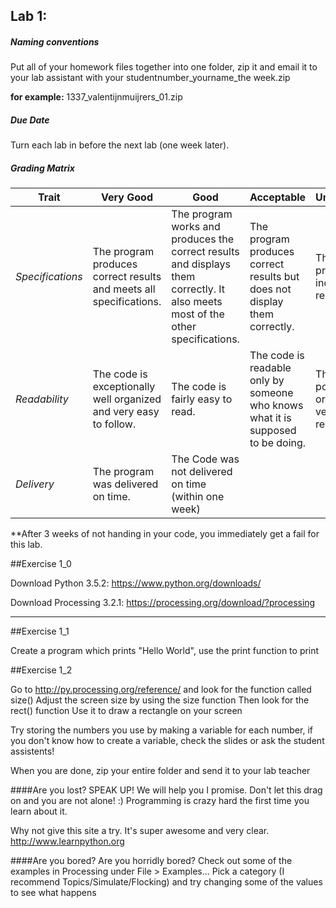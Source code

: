 ## Lab 1: 
 
##### Naming conventions 

Put all of your homework files together into one folder, zip it and email it to your lab assistant with your studentnumber_yourname_the week.zip 

**for example:** 
1337_valentijnmuijrers_01.zip


##### Due Date 

Turn each lab in before the next lab (one week later). 

##### Grading Matrix 

Trait | Very Good | Good | Acceptable | Unsatisfactory	
--- |--- | --- | --- | --- |
| *Specifications* | The program produces correct results and meets all specifications. | The program works and produces the correct results and displays them correctly. It also meets most of the other specifications. | The program produces correct results but does not display them correctly. | The program is producing incorrect results.
*Readability* | The code is exceptionally well organized and very easy to follow. | The code is fairly easy to read. | The code is readable only by someone who knows what it is supposed to be doing.| The code is poorly organized and very difficult to read.|
*Delivery* | The program was delivered on time. | The Code was not delivered on time (within one week)|  |  

**After 3 weeks of not handing in your code, you immediately get a fail for this lab. 


##Exercise 1_0 

Download Python 3.5.2: 
https://www.python.org/downloads/

Download Processing 3.2.1:
https://processing.org/download/?processing

---
##Exercise 1_1 

Create a program which prints "Hello World", use the print function to print 

##Exercise 1_2  

Go to http://py.processing.org/reference/ and look for the function called size()
Adjust the screen size by using the size function 
Then look for the rect() function
Use it to draw a rectangle on your screen

Try storing the numbers you use by making a variable for each number, if you don't know how to create a variable, check the slides or ask the student assistents!

When you are done, zip your entire folder and send it to your lab teacher

####Are you lost? 
SPEAK UP! We will help you I promise. Don't let this drag on and you are not alone! :) 
Programming is crazy hard the first time you learn about it.
 
Why not give this site a try. It's super awesome and very clear. http://www.learnpython.org 

####Are you bored? 
Are you horridly bored? Check out some of the examples in Processing under File > Examples... 
Pick a category (I recommend Topics/Simulate/Flocking) and try changing some of the values to see what happens


